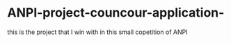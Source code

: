 # ANPI-project-councour-application-
this is the project that I win with in this small copetition of ANPI 
